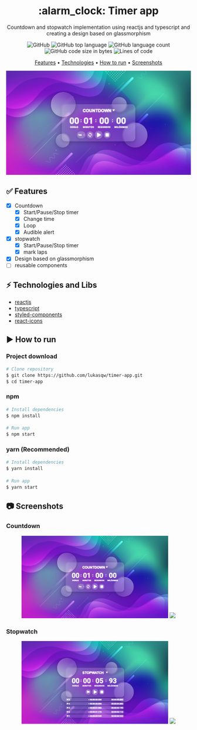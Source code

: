 <h1 align="center"> :alarm_clock: Timer app </h1>

<p align="center"> Countdown and stopwatch implementation using reactjs and typescript and creating a design based on glassmorphism </p>

<p align="center">
    <img alt="GitHub" src="https://img.shields.io/github/license/lukasqw/timer-app">
    <img alt="GitHub top language" src="https://img.shields.io/github/languages/top/lukasqw/timer-app">
    <img alt="GitHub language count" src="https://img.shields.io/github/languages/count/lukasqw/timer-app">
    <img alt="GitHub code size in bytes" src="https://img.shields.io/github/languages/code-size/lukasqw/timer-app">
    <img alt="Lines of code" src="https://img.shields.io/tokei/lines/github/lukasqw/timer-app">
</p>


<p align="center">
  <a href="#white_check_mark-features">Features</a> •
  <a href="#zap-technologies-and-libs">Technologies</a> •
  <a href="#arrow_forward-how-to-run">How to run</a> •
  <a href="#camera-screenshots">Screenshots</a>
</p>

<p align="center">
    <img src="https://github.com/lukasqw/timer-app/blob/master/imgs/countdown.png?raw=true">
</p>

## :white_check_mark: Features

- [x] Countdown
  - [x] Start/Pause/Stop timer
  - [x] Change time
  - [x] Loop
  - [x] Audible alert
- [x] stopwatch
  - [x] Start/Pause/Stop timer
  - [x] mark laps
- [x] Design based on glassmorphism
- [ ] reusable components

## :zap: Technologies and Libs
- [reactjs](https://reactjs.org/)
- [typescript](https://www.typescriptlang.org/)
- [styled-components](https://styled-components.com/)
- [react-icons](https://react-icons.github.io/react-icons/)

## :arrow_forward: How to run

### Project download
```bash
# Clone repository
$ git clone https://github.com/lukasqw/timer-app.git
$ cd timer-app
```
### npm
```bash
# Install dependencies
$ npm install

# Run app
$ npm start
```

### yarn (Recommended)
```bash
# Install dependencies
$ yarn install

# Run app
$ yarn start
```

## :camera: Screenshots
### Countdown
<p align="center">
  <img src="https://github.com/lukasqw/timer-app/blob/master/imgs/countdown.png?raw=true" width="400px">
  <img src="https://github.com/lukasqw/timer-app/blob/master/imgs/countdown.gif?raw=true" width="400px">
</p>

### Stopwatch
<p align="center">
  <img src="https://github.com/lukasqw/timer-app/blob/master/imgs/stopwatch.png?raw=true" width="400px">
  <img src="https://github.com/lukasqw/timer-app/blob/master/imgs/stopwatch.gif?raw=true" width="400px">
</p>
